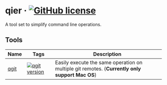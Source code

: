 # qier &middot; [![GitHub license](https://img.shields.io/badge/license-MIT-blue.svg)](https://github.com/SFCMN/qier/blob/main/LICENSE)

A tool set to simplify command line operations.

## Tools

|          Name           |                                                          Tags                                                          |                                          Description                                           |
| ----------------------- | ---------------------------------------------------------------------------------------------------------------------- | ---------------------------------------------------------------------------------------------- |
| [qgit](./scripts/qgit/) | [![qgit version](https://img.shields.io/badge/version-2.1.0-blue)](https://github.com/SFCMN/qier/tree/main/scripts/qgit) | Easily execute the same operation on multiple git remotes. (**Currently only support Mac OS**) |
